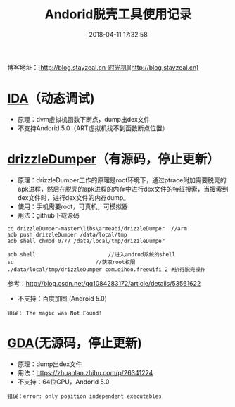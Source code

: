 ﻿---
title: Andorid脱壳工具使用记录
date: 2018-04-11 17:32:58
tags:
     - Android
     - 反编译
---
博客地址：[http://blog.stayzeal.cn-时光机](http://blog.stayzeal.cn)

# **[IDA]()**（动态调试)
- 原理：dvm虚拟机函数下断点，dump出dex文件
- 不支持Andorid 5.0（ART虚拟机找不到函数断点位置）
<!--more-->
# **[drizzleDumper](https://github.com/DrizzleRisk/drizzleDumper)**（有源码，停止更新）
- 原理：drizzleDumper工作的原理是root环境下，通过ptrace附加需要脱壳的apk进程，然后在脱壳的apk进程的内存中进行dex文件的特征搜索，当搜索到dex文件时，进行dex文件的内存dump。
- 使用：手机需要root，可真机，可模拟器
- 用法：github下载源码
```
cd drizzleDumper-master\libs\armeabi/drizzleDumper  //arm
adb push drizzleDumper /data/local/tmp  
adb shell chmod 0777 /data/local/tmp/drizzleDumper  
  
adb shell                       //进入androd系统的shell  
su                          //获取root权限  
./data/local/tmp/drizzleDumper com.qihoo.freewifi 2 #执行脱壳操作  
```
参考：http://blog.csdn.net/qq1084283172/article/details/53561622
- 不支持：百度加固 (Android 5.0)
```
错误： The magic was Not Found!
```
# **[GDA](http://www.gda.wiki:9090/)**(无源码，停止更新)
- 原理：dump出dex文件
- 用法：https://zhuanlan.zhihu.com/p/26341224
- 不支持：64位CPU，Andorid 5.0
```
错误：error: only position independent executables
```